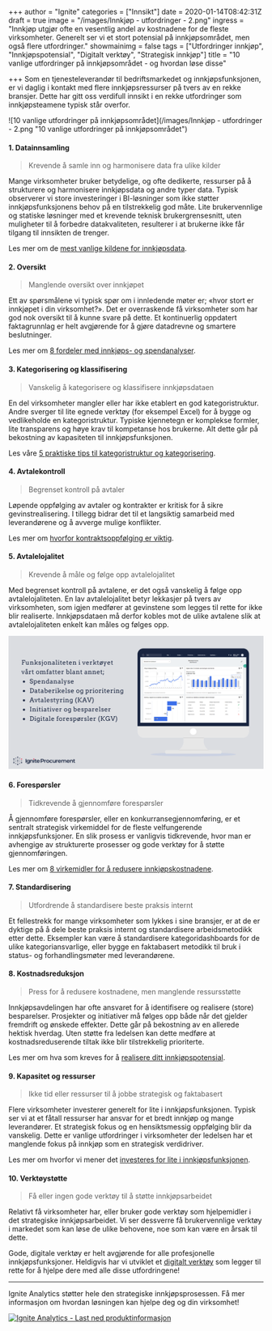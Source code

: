 +++
author = "Ignite"
categories = ["Innsikt"]
date = 2020-01-14T08:42:31Z
draft = true
image = "/images/Innkjøp - utfordringer - 2.png"
ingress = "Innkjøp utgjør ofte en vesentlig andel av kostnadene for de fleste virksomheter. Generelt ser vi et stort potensial på innkjøpsområdet, men også flere utfordringer."
showmainimg = false
tags = ["Utfordringer innkjøp", "Innkjøpspotensial", "Digitalt verktøy", "Strategisk innkjøp"]
title = "10 vanlige utfordringer på innkjøpsområdet - og hvordan løse disse"

+++
Som en tjenesteleverandør til bedriftsmarkedet og innkjøpsfunksjonen, er vi daglig i kontakt med flere innkjøpsressurser på tvers av en rekke bransjer. Dette har gitt oss verdifull innsikt i en rekke utfordringer som innkjøpsteamene typisk står overfor. 

![10 vanlige utfordringer på innkjøpsområdet](/images/Innkjøp - utfordringer - 2.png "10 vanlige utfordringer på innkjøpsområdet")

#### 1. Datainnsamling

> Krevende å samle inn og harmonisere data fra ulike kilder

Mange virksomheter bruker betydelige, og ofte dedikerte, ressurser på å strukturere og harmonisere innkjøpsdata og andre typer data. Typisk observerer vi store investeringer i BI-løsninger som ikke støtter innkjøpsfunksjonens behov på en tilstrekkelig god måte. Lite brukervennlige og statiske løsninger med et krevende teknisk brukergrensesnitt, uten muligheter til å forbedre datakvaliteten, resulterer i at brukerne ikke får tilgang til innsikten de trenger.

Les mer om de [mest vanlige kildene for innkjøpsdata](https://www.ignite.no/blogg/innsikt/bruk-dataen-din-til-%C3%A5-ta-bedre-beslutninger/ "Bruk dataen din til å ta gode, faktabaserte beslutninger").

#### 2. Oversikt

> Manglende oversikt over innkjøpet

Ett av spørsmålene vi typisk spør om i innledende møter er; «hvor stort er innkjøpet i din virksomhet?». Det er overraskende få virksomheter som har god nok oversikt til å kunne svare på dette. Et kontinuerlig oppdatert faktagrunnlag er helt avgjørende for å gjøre datadrevne og smartere beslutninger.

Les mer om [8 fordeler med innkjøps- og spendanalyser]().

#### 3. Kategorisering og klassifisering

> Vanskelig å kategorisere og klassifisere innkjøpsdataen

En del virksomheter mangler eller har ikke etablert en god kategoristruktur. Andre sverger til lite egnede verktøy (for eksempel Excel) for å bygge og vedlikeholde en kategoristruktur. Typiske kjennetegn er komplekse formler, lite transparens og høye krav til kompetanse hos brukerne. Alt dette går på bekostning av kapasiteten til innkjøpsfunksjonen.

Les våre [5 praktiske tips til kategoristruktur og kategorisering](https://www.ignite.no/blogg/innsikt/kategoristruktur-og-kategorisering-en-praktisk-tiln%C3%A6rming/ "Kategoristruktur og kategorisering - fem praktiske tips").

#### 4. Avtalekontroll

> Begrenset kontroll på avtaler

Løpende oppfølging av avtaler og kontrakter er kritisk for å sikre gevinstrealisering. I tillegg bidrar det til et langsiktig samarbeid med leverandørene og å avverge mulige konflikter.

Les mer om [hvorfor kontraktsoppfølging er viktig](https://www.ignite.no/blogg/innsikt/kontraktsoppf%C3%B8lging-er-kritisk-for-%C3%A5-realisere-gevinster/ "Kontraktsoppfølging er kritisk for å realisere gevinster").

#### 5. Avtalelojalitet

> Krevende å måle og følge opp avtalelojalitet

Med begrenset kontroll på avtalene, er det også vanskelig å følge opp avtalelojaliteten. En lav avtalelojalitet betyr lekkasjer på tvers av virksomheten, som igjen medfører at gevinstene som legges til rette for ikke blir realiserte. Innkjøpsdataen må derfor kobles mot de ulike avtalene slik at avtalelojaliteten enkelt kan måles og følges opp.

![Digitalt verktøy for strategisk innkjøp](/images/Funksjonalitet.png "Ignite Procurement")

#### 6. Forespørsler

> Tidkrevende å gjennomføre forespørsler

Å gjennomføre forespørsler, eller en konkurransegjennomføring, er et sentralt strategisk virkemiddel for de fleste velfungerende innkjøpsfunksjoner. En slik prosess er vanligvis tidkrevende, hvor man er avhengige av strukturerte prosesser og gode verktøy for å støtte gjennomføringen.

Les mer om [8 virkemidler for å redusere innkjøpskostnadene](https://www.ignite.no/blogg/innsikt/8-virkemidler-for-%C3%A5-redusere-innkj%C3%B8pskostnadene/ "8 virkemidler for å redusere innkjøpskostnadene").

#### 7. Standardisering

> Utfordrende å standardisere beste praksis internt

Et fellestrekk for mange virksomheter som lykkes i sine bransjer, er at de er dyktige på å dele beste praksis internt og standardisere arbeidsmetodikk etter dette. Eksempler kan være å standardisere kategoridashboards for de ulike kategoriansvarlige, eller bygge en faktabasert metodikk til bruk i status- og forhandlingsmøter med leverandørene.

#### 8. Kostnadsreduksjon

> Press for å redusere kostnadene, men manglende ressursstøtte

Innkjøpsavdelingen har ofte ansvaret for å identifisere og realisere (store) besparelser. Prosjekter og initiativer må følges opp både når det gjelder fremdrift og ønskede effekter. Dette går på bekostning av en allerede hektisk hverdag. Uten støtte fra ledelsen kan dette medføre at kostnadsreduserende tiltak ikke blir tilstrekkelig prioriterte.

Les mer om hva som kreves for å [realisere ditt innkjøpspotensial](https://www.ignite.no/blogg/innsikt/innkj%C3%B8p-et-uforl%C3%B8st-potensial-i-ditt-selskap/ "Innkjøp — et uforløst potensial i ditt selskap?").

#### 9. Kapasitet og ressurser

> Ikke tid eller ressurser til å jobbe strategisk og faktabasert

Flere virksomheter investerer generelt for lite i innkjøpsfunksjonen. Typisk ser vi at et fåtall ressurser har ansvar for et bredt innkjøp og mange leverandører. Et strategisk fokus og en hensiktsmessig oppfølging blir da vanskelig. Dette er vanlige utfordringer i virksomheter der ledelsen har et manglende fokus på innkjøp som en strategisk verdidriver.

Les mer om hvorfor vi mener det [investeres for lite i innkjøpsfunksjonen](https://www.ignite.no/blogg/innsikt/det-investeres-for-lite-i-innkj%C3%B8psfunksjonen/ "Det investeres for lite i innkjøpsfunksjonen").

#### 10. Verktøystøtte

> Få eller ingen gode verktøy til å støtte innkjøpsarbeidet

Relativt få virksomheter har, eller bruker gode verktøy som hjelpemidler i det strategiske innkjøpsarbeidet. Vi ser dessverre få brukervennlige verktøy i markedet som kan løse de ulike behovene, noe som kan være en årsak til dette.

Gode, digitale verktøy er helt avgjørende for alle profesjonelle innkjøpsfunksjoner. Heldigvis har vi utviklet et [digitalt verktøy](https://www.ignite.no/ignite-analytics/ "Digital løsning for strategisk innkjøp") som legger til rette for å hjelpe dere med alle disse utfordringene!

***

Ignite Analytics støtter hele den strategiske innkjøpsprosessen. Få mer informasjon om hvordan løsningen kan hjelpe deg og din virksomhet!

[![](https://www.ignite.no/images/Last%20ned%20produktinfo%20-%201200%20x100.png "Ignite Analytics - Last ned produktinformasjon")](https://www.ignite.no/ignite-analytics/produktinformasjon/ "Ignite Analytics - Last ned produktinformasjon")